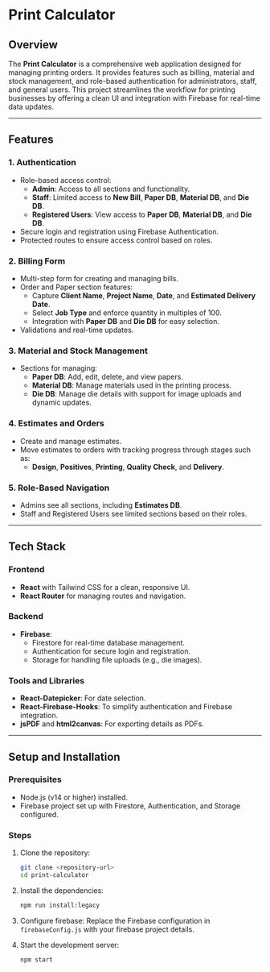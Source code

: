 # Print Calculator  

## Overview  
The **Print Calculator** is a comprehensive web application designed for managing printing orders. It provides features such as billing, material and stock management, and role-based authentication for administrators, staff, and general users. This project streamlines the workflow for printing businesses by offering a clean UI and integration with Firebase for real-time data updates.  

---

## Features  

### 1. **Authentication**  
- Role-based access control:  
  - **Admin**: Access to all sections and functionality.  
  - **Staff**: Limited access to **New Bill**, **Paper DB**, **Material DB**, and **Die DB**.  
  - **Registered Users**: View access to **Paper DB**, **Material DB**, and **Die DB**.  
- Secure login and registration using Firebase Authentication.  
- Protected routes to ensure access control based on roles.  

### 2. **Billing Form**  
- Multi-step form for creating and managing bills.  
- Order and Paper section features:  
  - Capture **Client Name**, **Project Name**, **Date**, and **Estimated Delivery Date**.  
  - Select **Job Type** and enforce quantity in multiples of 100.  
  - Integration with **Paper DB** and **Die DB** for easy selection.  
- Validations and real-time updates.  

### 3. **Material and Stock Management**  
- Sections for managing:  
  - **Paper DB**: Add, edit, delete, and view papers.  
  - **Material DB**: Manage materials used in the printing process.  
  - **Die DB**: Manage die details with support for image uploads and dynamic updates.  

### 4. **Estimates and Orders**  
- Create and manage estimates.  
- Move estimates to orders with tracking progress through stages such as:  
  - **Design**, **Positives**, **Printing**, **Quality Check**, and **Delivery**.  

### 5. **Role-Based Navigation**  
- Admins see all sections, including **Estimates DB**.  
- Staff and Registered Users see limited sections based on their roles.  

---

## Tech Stack  

### Frontend  
- **React** with Tailwind CSS for a clean, responsive UI.  
- **React Router** for managing routes and navigation.  

### Backend  
- **Firebase**:  
  - Firestore for real-time database management.  
  - Authentication for secure login and registration.  
  - Storage for handling file uploads (e.g., die images).  

### Tools and Libraries  
- **React-Datepicker**: For date selection.  
- **React-Firebase-Hooks**: To simplify authentication and Firebase integration.  
- **jsPDF** and **html2canvas**: For exporting details as PDFs.  

---

## Setup and Installation  

### Prerequisites  
- Node.js (v14 or higher) installed.  
- Firebase project set up with Firestore, Authentication, and Storage configured.  

### Steps  
1. Clone the repository:  
   ```bash  
   git clone <repository-url>
   cd print-calculator  

2. Install the dependencies:
    ```bash
    npm run install:legacy

3. Configure firebase:
    Replace the Firebase configuration in ```firebaseConfig.js``` with your firebase project details.

4. Start the development server:
    ```bash
    npm start